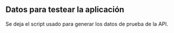 ## Datos para testear la aplicación

Se deja el script usado para generar los datos de prueba de la API.
